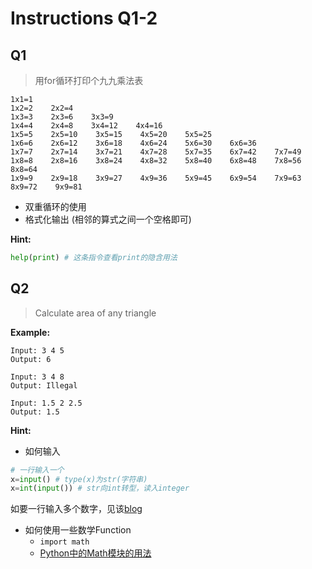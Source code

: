 # Instructions Q1-2

## Q1

> 用for循环打印个九九乘法表

```
1x1=1    
1x2=2    2x2=4    
1x3=3    2x3=6    3x3=9    
1x4=4    2x4=8    3x4=12    4x4=16    
1x5=5    2x5=10    3x5=15    4x5=20    5x5=25    
1x6=6    2x6=12    3x6=18    4x6=24    5x6=30    6x6=36    
1x7=7    2x7=14    3x7=21    4x7=28    5x7=35    6x7=42    7x7=49    
1x8=8    2x8=16    3x8=24    4x8=32    5x8=40    6x8=48    7x8=56    8x8=64    
1x9=9    2x9=18    3x9=27    4x9=36    5x9=45    6x9=54    7x9=63    8x9=72    9x9=81
```

- 双重循环的使用
- 格式化输出 (相邻的算式之间一个空格即可)

**Hint:**

```python
help(print) # 这条指令查看print的隐含用法
```

## Q2

> Calculate area of any triangle

**Example:**

```
Input: 3 4 5
Output: 6

Input: 3 4 8
Output: Illegal

Input: 1.5 2 2.5
Output: 1.5
```

**Hint:**

- 如何输入
```python
# 一行输入一个
x=input() # type(x)为str(字符串)
x=int(input()) # str向int转型，读入integer
```

如要一行输入多个数字，见该[blog](https://zhuanlan.zhihu.com/p/25536573)

- 如何使用一些数学Function
  - `import math`
  - [Python中的Math模块的用法](https://zhuanlan.zhihu.com/p/25536573)